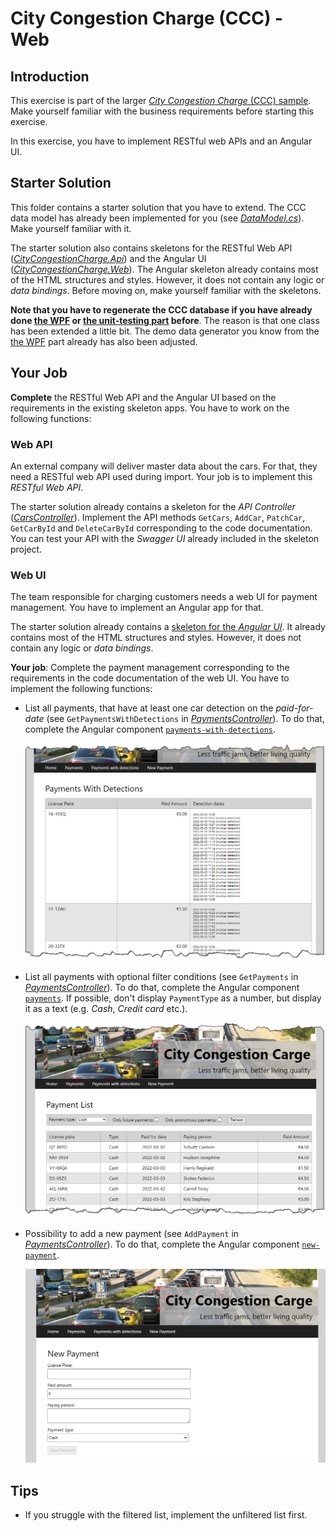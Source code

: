 # City Congestion Charge (CCC) - Web

## Introduction

This exercise is part of the larger [*City Congestion Charge* (CCC) sample](..). Make yourself familiar with the business requirements before starting this exercise.

In this exercise, you have to implement RESTful web APIs and an Angular UI.

## Starter Solution

This folder contains a starter solution that you have to extend. The CCC data model has already been implemented for you (see [*DataModel.cs*](CityCongestionCharge.Data/DataModel.cs)). Make yourself familiar with it.

The starter solution also contains skeletons for the RESTful Web API ([*CityCongestionCharge.Api*](CityCongestionCharge.Api)) and the Angular UI ([*CityCongestionCharge.Web*](CityCongestionCharge.Web)). The Angular skeleton already contains most of the HTML structures and styles. However, it does not contain any logic or *data bindings*. Before moving on, make yourself familiar with the skeletons.

**Note that you have to regenerate the CCC database if you have already done [the WPF](../part-2-wpf) or [the unit-testing part](../part-1-unit-testing/) before**. The reason is that one class has been extended a little bit. The demo data generator you know from the [the WPF](CityCongestionCharge.DesktopUI/) part already has also been adjusted.

## Your Job

**Complete** the RESTful Web API and the Angular UI based on the requirements in the existing skeleton apps. You have to work on the following functions:

### Web API

An external company will deliver master data about the cars. For that, they need a RESTful web API used during import. Your job is to implement this *RESTful Web API*.

The starter solution already contains a skeleton for the *API Controller* ([*CarsController*](CityCongestionCharge.Api/Controllers/CarsController.cs)). Implement the API methods `GetCars`, `AddCar`, `PatchCar`, `GetCarById` and `DeleteCarById` corresponding to the code documentation. You can test your API with the *Swagger UI* already included in the skeleton project.

### Web UI

The team responsible for charging customers needs a web UI for payment management. You have to implement an Angular app for that.

The starter solution already contains a [skeleton for the *Angular UI*](CityCongestionCarge.Web/). It already contains most of the HTML structures and styles. However, it does not contain any logic or *data bindings*.

**Your job**: Complete the payment management corresponding to the requirements in the code documentation of the web UI. You have to implement the following functions:

* List all payments, that have at least one car detection on the *paid-for-date* (see `GetPaymentsWithDetections` in [*PaymentsController*](CityCongestionCharge.Api/Controllers/PaymentsController.cs)). To do that, complete the Angular component [`payments-with-detections`](CityCongestionCharge.Web/src/app/payments-with-detections).

  ![Payments with detections](payments-with-detections.png)

* List all payments with optional filter conditions (see `GetPayments` in [*PaymentsController*](CityCongestionCharge.Api/Controllers/PaymentsController.cs)). To do that, complete the Angular component [`payments`](CityCongestionCharge.Web/src/app/payments). If possible, don't display `PaymentType` as a number, but display it as a text (e.g. *Cash*, *Credit card* etc.).

  ![Payments](payments.png)

* Possibility to add a new payment (see `AddPayment` in [*PaymentsController*](CityCongestionCharge.Api/Controllers/PaymentsController.cs)). To do that, complete the Angular component [`new-payment`](CityCongestionCharge.Web/src/app/new-payment).

  ![New payment](new-payment.png)
  
## Tips

* If you struggle with the filtered list, implement the unfiltered list first.
